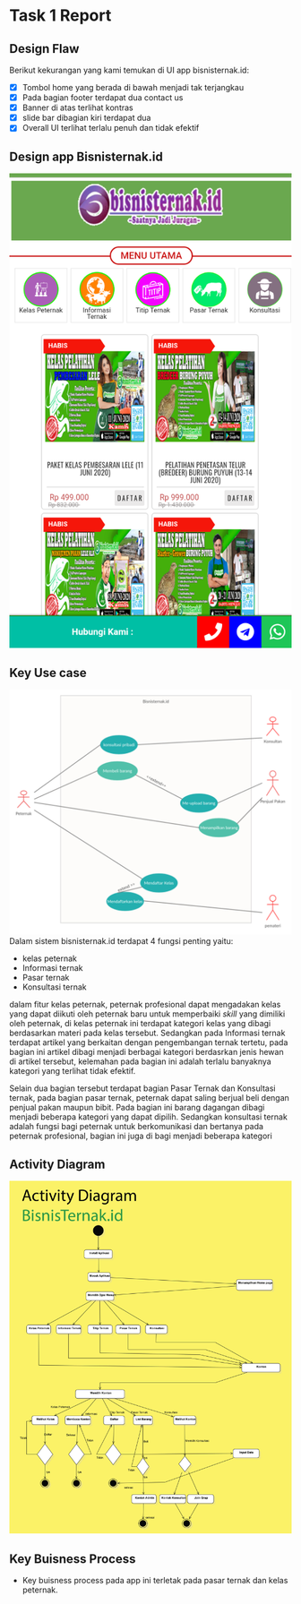 # Task 1 Report

## Design Flaw ##
Berikut kekurangan yang kami temukan di UI app bisnisternak.id:
- [x] Tombol home yang berada di bawah menjadi tak terjangkau
- [x] Pada bagian footer terdapat dua contact us
- [x] Banner di atas terlihat kontras
- [x] slide bar dibagian kiri terdapat dua 
- [x] Overall UI terlihat terlalu penuh dan tidak efektif

## Design app Bisnisternak.id ##
<img src ="Diagrams/Homepage-Ori.png">

## Key Use case ##
<img src="Diagrams/key-use-case.png">
Dalam sistem bisnisternak.id terdapat 4 fungsi penting yaitu:

- kelas peternak
- Informasi ternak
- Pasar ternak
- Konsultasi ternak

dalam fitur kelas peternak, peternak profesional dapat mengadakan kelas yang dapat diikuti
oleh peternak baru untuk memperbaiki *skill* yang dimiliki oleh peternak, di kelas peternak
ini terdapat kategori kelas yang dibagi berdasarkan materi pada kelas tersebut.
Sedangkan pada Informasi ternak terdapat artikel yang berkaitan dengan pengembangan ternak
tertetu, pada bagian ini artikel dibagi menjadi berbagai kategori berdasrkan jenis hewan di
artikel tersebut, kelemahan pada bagian ini adalah terlalu banyaknya kategori yang terlihat 
tidak efektif.

Selain dua bagian tersebut terdapat bagian Pasar Ternak dan Konsultasi ternak, pada bagian
pasar ternak, peternak dapat saling berjual beli dengan penjual pakan maupun bibit. Pada 
bagian ini barang dagangan dibagi menjadi beberapa kategori yang dapat dipilih. Sedangkan 
konsultasi ternak adalah fungsi bagi peternak untuk berkomunikasi dan bertanya pada peternak profesional, bagian ini juga di bagi menjadi beberapa kategori

## Activity Diagram ##

<img src="Diagrams/activity_diagram.png">

## Key Buisness Process ##

- Key buisness process pada app ini terletak pada pasar ternak dan kelas peternak.
